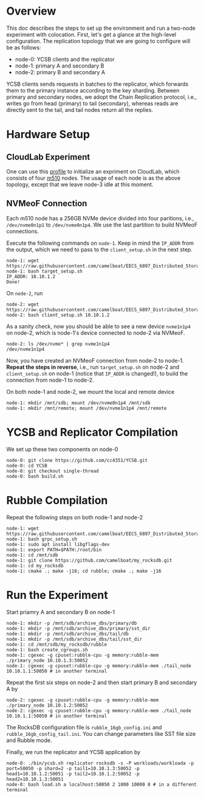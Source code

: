 # Overview
This doc describes the steps to set up the environment and run a two-node experiment with colocation. First, let's get a glance at the high-level configuration. The replication topology that we are going to configure will be as follows:
* node-0: YCSB clients and the replicator
* node-1: primary A and secondary B
* node-2: primary B and secondary A

YCSB clients sends requests in batches to the replicator, which forwards them to the primary instance according to the key sharding. Between primary and secondary nodes, we adopt the Chain Replication protocol, i.e., writes go from head (primary) to tail (secondary), whereas reads are directly sent to the tail, and tail nodes return all the replies.

# Hardware Setup
## CloudLab Experiment
One can use this [profile](https://www.cloudlab.us/p/4d19d98c6e91426047ca6557b263c280a584ee38) to initialize an expriment on CloudLab, which consists of four [m510](http://docs.cloudlab.us/hardware.html) nodes. The usage of each node is as the above topology, except that we leave node-3 idle at this moment.

## NVMeoF Connection
Each m510 node has a 256GB NVMe device divided into four paritions, i.e., `/dev/nvme0n1p1` to `/dev/nvme0n1p4`. We use the last partition to build NVMeoF connections.

Execute the following commands on `node-1`. Keep in mind the `IP_ADDR` from the output, which we need to pass to the `client_setup.sh` in the next step.
```shell
node-1: wget https://raw.githubusercontent.com/camelboat/EECS_6897_Distributed_Storage_System_Project_Scripts/rubble/setup_scripts/NVME_over_Fabrics/target_setup.sh
node-1: bash target_setup.sh
IP_ADDR: 10.10.1.2
Done!
```

On `node-2`, run
```shell
node-2: wget https://raw.githubusercontent.com/camelboat/EECS_6897_Distributed_Storage_System_Project_Scripts/rubble/setup_scripts/NVME_over_Fabrics/client_setup.sh
node-2: bash client_setup.sh 10.10.1.2
```

As a sanity check, now you should be able to see a new device `nvme1n1p4` on node-2, which is node-1's device connected to node-2 via NVMeoF.
```shell
node-2: ls /dev/nvme* | grep nvme1n1p4
/dev/nvme1n1p4
```

Now, you have created an NVMeoF connection from node-2 to node-1. **Repeat the steps in reverse**, i.e., run `target_setup.sh` on node-2 and `client_setup.sh` on node-1 (notice that `IP_ADDR` is changed!), to build the connection from node-1 to node-2.

On both node-1 and node-2, we mount the local and remote device
```shell
node-1: mkdir /mnt/sdb; mount /dev/nvme0n1p4 /mnt/sdb
node-1: mkdir /mnt/remote; mount /dev/nvme1n1p4 /mnt/remote
```

# YCSB and Replicator Compilation
We set up these two components on node-0
```shell
node-0: git clone https://github.com/cc4351/YCSB.git
node-0: cd YCSB
node-0: git checkout single-thread
node-0: bash build.sh
```

# Rubble Compilation
Repeat the following steps on both node-1 and node-2
```shell
node-1: wget https://raw.githubusercontent.com/camelboat/EECS_6897_Distributed_Storage_System_Project_Scripts/rubble/setup_scripts/gRPC/grpc_setup.sh
node-1: bash grpc_setup.sh
node-1: sudo apt install libgflags-dev
node-1: export PATH=$PATH:/root/bin
node-1: cd /mnt/sdb
node-1: git clone https://github.com/camelboat/my_rocksdb.git
node-1: cd my_rocksdb
node-1: cmake .; make -j16; cd rubble; cmake .; make -j16
```

# Run the Experiment
Start priamry A and secondary B on node-1
```shell
node-1: mkdir -p /mnt/sdb/archive_dbs/primary/db
node-1: mkdir -p /mnt/sdb/archive_dbs/primary/sst_dir
node-1: mkdir -p /mnt/sdb/archive_dbs/tail/db
node-1: mkdir -p /mnt/sdb/archive_dbs/tail/sst_dir
node-1: cd /mnt/sdb/my_rocksdb/rubble
node-1: bash create_cgroups.sh
node-1: cgexec -g cpuset:rubble-cpu -g memory:rubble-mem ./primary_node 10.10.1.3:50052
node-1: cgexec -g cpuset:rubble-cpu -g memory:rubble-mem ./tail_node 10.10.1.1:50050 # in another terminal
```

Repeat the first six steps on node-2 and then start primary B and secondary A by
```shell
node-2: cgexec -g cpuset:rubble-cpu -g memory:rubble-mem ./primary_node 10.10.1.2:50052
node-2: cgexec -g cpuset:rubble-cpu -g memory:rubble-mem ./tail_node 10.10.1.1:50050 # in another terminal
```

The RocksDB configuration file is `rubble_16gb_config.ini` and `rubble_16gb_config_tail.ini`. You can change parameters like SST file size and Rubble mode.

Finally, we run the replicator and YCSB application by
```shell
node-0: ./bin/ycsb.sh replicator rocksdb -s -P workloads/workloada -p port=50050 -p shard=2 -p tail1=10.10.1.3:50052 -p head1=10.10.1.2:50051 -p tail2=10.10.1.2:50052 -p head2=10.10.1.3:50051
node-0: bash load.sh a localhost:50050 2 1000 10000 8 # in a different terminal
```
